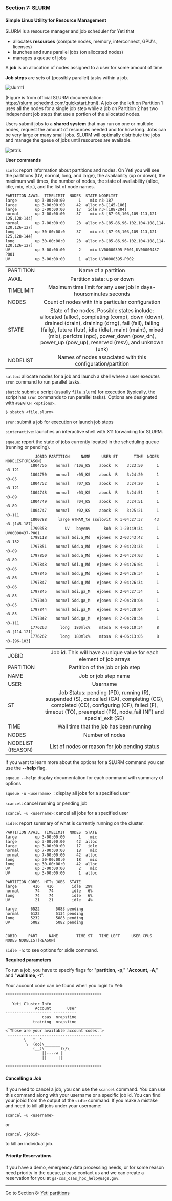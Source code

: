 ### Section 7: SLURM

#### Simple Linux Utility for Resource Management

SLURM is a resource manager and job scheduler for Yeti that

- allocates **resources** (compute nodes, memory, interconnect, GPU's, licenses) 
- launches and runs parallel jobs (on allocated nodes)
- manages a queue of jobs

A **job** is an allocation of nodes assigned to a user for some amount of time.

**Job steps** are sets of (possibly parallel) tasks within a job.

![slurm1](./img/slurm.png)

(Figure is from official SLURM documentation: https://slurm.schedmd.com/quickstart.html). A job on the left on Partition 1 uses all the nodes for a single job step while a job on Partition 2 has two independent job steps that use a portion of the allocated nodes.

Users submit jobs to a **shared system** that may run on one or multiple nodes, request the amount of resources needed and for how long. Jobs can be very large or many small jobs. SLURM will optimally distribute the jobs and manage the queue of jobs until resources are available.  

![tetris](./img/tetris.png)

**User commands**

`sinfo`: report information about partitions and nodes. On Yeti you will see the partitions (UV, normal, long, and large), the availability (up or down), the maximum wall times, the number of nodes, the state of availability (alloc, idle, mix, etc.), and the list of node names.  

```
PARTITION AVAIL  TIMELIMIT  NODES  STATE NODELIST
large        up 3-00:00:00      1    mix n3-187
large        up 3-00:00:00     42  alloc n3-[145-186]
large        up 3-00:00:00     17   idle n3-[188-204]
normal       up 7-00:00:00     37    mix n3-[87-95,103,109-113,121-125,128-144]
normal       up 7-00:00:00     23  alloc n3-[85-86,96-102,104-108,114-120,126-127]
long         up 30-00:00:0     37    mix n3-[87-95,103,109-113,121-125,128-144]
long         up 30-00:00:0     23  alloc n3-[85-86,96-102,104-108,114-120,126-127]
UV           up 3-00:00:00      2    mix UV00000395-P001,UV00000437-P001
UV           up 3-00:00:00      1  alloc UV00000395-P002
```

|           |                                          |
| --------- | :--------------------------------------: |
| PARTITION |           Name of a partition            |
| AVAIL     |       Partition state: up or down        |
| TIMELIMIT | Maximum time limit for any user job in days-hours:minutes:seconds |
| NODES     | Count of nodes with this particular configuration |
| STATE     | State of the nodes. Possible states include: allocated (alloc), completing (comp), down (down), drained (drain), draining (drng), fail (fail), failing (failg), future (futr), idle (idle), maint (maint), mixed (mix), perfctrs (npc), power_down (pow_dn), power_up (pow_up), reserved (resv), and unknown (unk) |
| NODELIST  | Names of nodes associated with this configuration/partition |



`salloc`: allocate nodes for a job and launch a shell where a user executes `srun` command to run parallel tasks.

`sbatch`: submit a script (usually `file.slurm`) for execution (typically, the script has `srun` commands to run parallel tasks). Options are designated with `#SBATCH <options>`. 

```
$ sbatch <file.slurm>
```

`srun`: submit a job for execution or launch job steps

`sinteractive`: launches an interactive shell with X11 forwarding for SLURM.  

`squeue`: report the state of jobs currently located in the scheduling queue (running or pending). 

```
             JOBID PARTITION     NAME     USER ST       TIME  NODES NODELIST(REASON)
		   1804756    normal  r10u_KS    abock  R    3:23:50      1 n3-121
           1804750    normal   r05_KS    abock  R    3:24:20      1 n3-85
           1804752    normal   r07_KS    abock  R    3:24:20      1 n3-121
           1804748    normal   r03_KS    abock  R    3:24:51      1 n3-89
           1804749    normal   r04_KS    abock  R    3:24:51      1 n3-89
           1804747    normal   r02_KS    abock  R    3:25:21      1 n3-111
           1800788     large ATHAM_te ssolovit  R 1-04:27:37     43 n3-[145-187]
           1799358        UV   bayenv      koh  R 1-20:49:34      1 UV00000437-P001
           1798118    normal Sdi.a_Md   ejones  R 2-03:43:42      1 n3-132
           1797851    normal Sdd.a_Md   ejones  R 2-04:23:33      1 n3-89
           1797850    normal Sdd.a_Md   ejones  R 2-04:24:03      1 n3-89
           1797848    normal Sdi.g_Md   ejones  R 2-04:26:04      1 n3-86
           1797846    normal Sdd.g_Md   ejones  R 2-04:26:34      1 n3-86
           1797847    normal Sdd.g_Md   ejones  R 2-04:26:34      1 n3-86
           1797845    normal Sdi.ga_M   ejones  R 2-04:27:34      1 n3-85
           1797843    normal Sdd.ga_M   ejones  R 2-04:28:04      1 n3-85
           1797844    normal Sdi.ga_M   ejones  R 2-04:28:04      1 n3-85
           1797842    normal Sdd.ga_M   ejones  R 2-04:28:34      1 n3-111
           1776263      long  180mlc%    mtosa  R 4-06:10:34      8 n3-[114-121]
           1776262      long  180mlc%    mtosa  R 4-06:13:05      8 n3-[96-103]

```

|                   |                                          |
| ----------------- | :--------------------------------------: |
| JOBID             | Job id. This will have a unique value for each element of job arrays |
| PARTITION         |     Partition of the job or job step     |
| NAME              |           Job or job step name           |
| USER              |                 Username                 |
| ST                | Job Status: pending (PD), running (R), suspended (S), cancelled (CA), completing (CG), completed (CD), configuring (CF), failed (F), timeout (TO), preempted (PR), node_fail (NF) and special_exit (SE) |
| TIME              | Wall time that the job has been running  |
| NODES             |             Number of nodes              |
| NODELIST (REASON) | List of nodes or reason for job pending status |

If you want to learn more about the options for a SLURM command you can use the **--help** flag.

`squeue --help`: display documentation for each command with summary of options

`squeue -u <username> `: display all jobs for a specified user

`scancel`: cancel running or pending job 

`scancel -u <username>`: cancel all jobs for a specified user

`sidle`: report summary of what is currently running on the cluster.

```
PARTITION AVAIL  TIMELIMIT  NODES  STATE
large        up 3-00:00:00      1    mix
large        up 3-00:00:00     42  alloc
large        up 3-00:00:00     17   idle
normal       up 7-00:00:00     18    mix
normal       up 7-00:00:00     42  alloc
long         up 30-00:00:0     18    mix
long         up 30-00:00:0     42  alloc
UV           up 3-00:00:00      2    mix
UV           up 3-00:00:00      1  alloc

PARTITION CORES  HTTs JOBS  STATE     
large       416   416        idle  29%
normal       74    74        idle   6%
long         74    74        idle   6%
UV           21    21        idle   4%

large      6522       5083 pending
normal     6122       5134 pending
long       5232       5083 pending
UV         5082       5082 pending


JOBID     PART     NAME        TIME ST   TIME_LEFT     USER CPUS  NODES NODELIST(REASON)
```

`sidle -h`: to see options for sidle command.



**Required parameters** 

To run a job, you have to specify flags for "**partition, -p**," "**Account, -A**," and "**walltime, -t**".

Your account code can be found when you login to Yeti:

```
******************************************

   Yeti Cluster Info
             Account       User 
-------------------- ---------- 
                csas  nrapstine 
            training  nrapstine 
 _________________________________________ 
< Those are your available account codes. >
 ----------------------------------------- 
        \   ^__^
         \  (oo)\_______
            (__)\       )\/\
                ||----w |
                ||     ||

******************************************
```



#### Cancelling a Job

If you need to cancel a job, you can use the `scancel` command. You can use this command along with your username or a specific job id.  You can find your jobid from the output of the `sidle` command. If you make a mistake and need to kill all jobs under your username:

```
scancel -u <username>
```

or

```
scancel <jobid>
```

to kill an individual job.



#### Priority Reservations

if you have a demo, emergency data processing needs, or for some reason need priority in the queue, please contact us and we can create a reservation for you at `gs-css_csas_hpc_help@usgs.gov`.

------

Go to Section 8: [Yeti partitions](partitions.md)